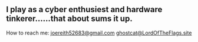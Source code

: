 ## I play as a cyber enthusiest and hardware tinkerer......that about sums it up.

How to reach me: joereith52683@gmail.com ghostcat@LordOfTheFlags.site
